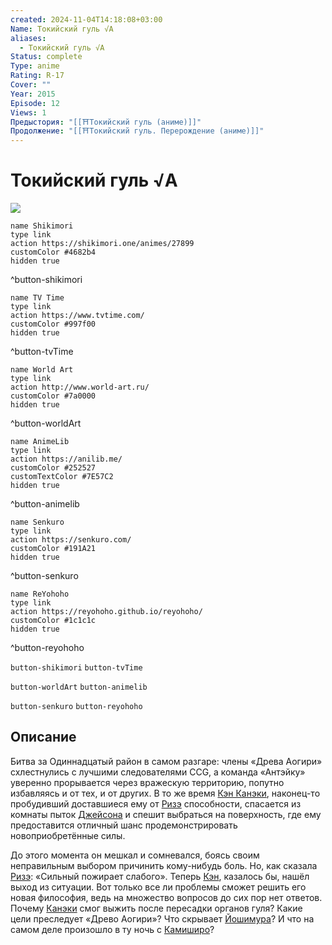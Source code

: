 ```yaml
---
created: 2024-11-04T14:18:08+03:00
Name: Токийский гуль √A
aliases:
  - Токийский гуль √A
Status: complete
Type: anime
Rating: R-17
Cover: ""
Year: 2015
Episode: 12
Views: 1
Предыстория: "[[⛩️Токийский гуль (аниме)]]"
Продолжение: "[[⛩️Токийский гуль. Перерождение (аниме)]]"
---
```


# Токийский гуль √A

![](https://nyaa.shikimori.one/uploads/poster/animes/27899/aa497fa998fbd1a0bdc95820445db233.jpeg)

```button
name Shikimori
type link
action https://shikimori.one/animes/27899
customColor #4682b4
hidden true
```
^button-shikimori

```button
name TV Time
type link
action https://www.tvtime.com/
customColor #997f00
hidden true
```
^button-tvTime

```button
name World Art
type link
action http://www.world-art.ru/
customColor #7a0000
hidden true
```
^button-worldArt

```button
name AnimeLib
type link
action https://anilib.me/
customColor #252527
customTextColor #7E57C2
hidden true
```
^button-animelib

```button
name Senkuro
type link
action https://senkuro.com/
customColor #191A21
hidden true
```
^button-senkuro

```button
name ReYohoho
type link
action https://reyohoho.github.io/reyohoho/
customColor #1c1c1c
hidden true
```
^button-reyohoho

`button-shikimori` `button-tvTime`

`button-worldArt` `button-animelib`

`button-senkuro` `button-reyohoho`

## Описание

Битва за Одиннадцатый район в самом разгаре: члены «Древа Аогири» схлестнулись с лучшими следователями CCG, а команда «Антэйку» уверенно прорывается через вражескую территорию, попутно избавляясь и от тех, и от других. В то же время [Кэн Канэки](https://shikimori.one/characters/87275-ken-kaneki), наконец-то пробудивший доставшиеся ему от [Ризэ](https://shikimori.one/characters/103409-rize-kamishiro) способности, спасается из комнаты пыток [Джейсона](https://shikimori.one/characters/110243-yakumo-oomori) и спешит выбраться на поверхность, где ему предоставится отличный шанс продемонстрировать новоприобретённые силы.

До этого момента он мешкал и сомневался, боясь своим неправильным выбором причинить кому-нибудь боль. Но, как сказала [Ризэ](https://shikimori.one/characters/103409-rize-kamishiro): «Сильный пожирает слабого». Теперь [Кэн](https://shikimori.one/characters/87275-ken-kaneki), казалось бы, нашёл выход из ситуации. Вот только все ли проблемы сможет решить его новая философия, ведь на множество вопросов до сих пор нет ответов. Почему [Канэки](https://shikimori.one/characters/87275-ken-kaneki) смог выжить после пересадки органов гуля? Какие цели преследует «Древо Аогири»? Что скрывает [Йошимура](https://shikimori.one/characters/103413-yoshimura)? И что на самом деле произошло в ту ночь с [Камиширо](https://shikimori.one/characters/103409-rize-kamishiro)?
